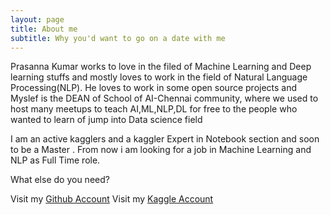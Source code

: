 ```yaml
---
layout: page
title: About me
subtitle: Why you'd want to go on a date with me
---
```


Prasanna Kumar works to love in the filed of Machine Learning and Deep learning stuffs and mostly loves to work in the field of Natural Language Processing(NLP). He loves to work in some open source projects and Myslef is the DEAN of School of AI-Chennai community, where we used to host many meetups to teach AI,ML,NLP,DL for free to the people who wanted to learn of jump into Data science field

I am an active kagglers and a kaggler Expert in Notebook section and soon to be a Master . From now i am looking for a job in Machine Learning and NLP as Full Time role.

What else do you need?

Visit my [Github Account](https://github.com/VpkPrasanna) 
Visit my [Kaggle Account](https://www.kaggle.com/vpkprasanna)

